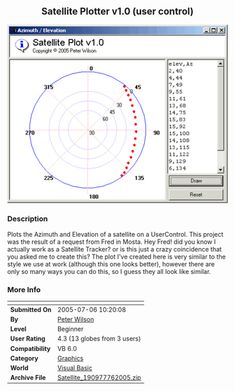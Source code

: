 ﻿<div align="center">

## Satellite Plotter v1\.0 \(user control\)

<img src="PIC200576101941824.gif">
</div>

### Description

Plots the Azimuth and Elevation of a satellite on a UserControl. This project was the result of a request from Fred in Mosta. Hey Fred! did you know I actually work as a Satellite Tracker? or is this just a crazy coincidence that you asked me to create this? The plot I've created here is very similar to the style we use at work (although this one looks better), however there are only so many ways you can do this, so I guess they all look like similar.
 
### More Info
 


<span>             |<span>
---                |---
**Submitted On**   |2005-07-06 10:20:08
**By**             |[Peter Wilson](https://github.com/Planet-Source-Code/PSCIndex/blob/master/ByAuthor/peter-wilson.md)
**Level**          |Beginner
**User Rating**    |4.3 (13 globes from 3 users)
**Compatibility**  |VB 6\.0
**Category**       |[Graphics](https://github.com/Planet-Source-Code/PSCIndex/blob/master/ByCategory/graphics__1-46.md)
**World**          |[Visual Basic](https://github.com/Planet-Source-Code/PSCIndex/blob/master/ByWorld/visual-basic.md)
**Archive File**   |[Satellite\_190977762005\.zip](https://github.com/Planet-Source-Code/peter-wilson-satellite-plotter-v1-0-user-control__1-61553/archive/master.zip)








